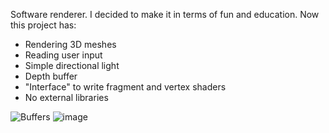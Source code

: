 Software renderer.
I decided to make it in terms of fun and education.
Now this project has:
 * Rendering 3D meshes
 * Reading user input
 * Simple directional light
 * Depth buffer
 * "Interface" to write fragment and vertex shaders
 * No external libraries

![Buffers](https://user-images.githubusercontent.com/48869588/126242966-e1c7cbbd-2c98-44e9-85ea-144c0c3b26f9.png)
![image](https://user-images.githubusercontent.com/48869588/126395673-4b5587e0-b92f-4d75-9c51-d14051a94ce5.png)
